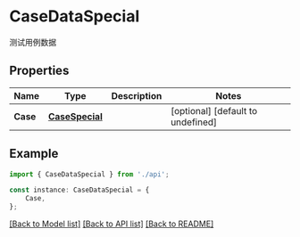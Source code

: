 # CaseDataSpecial

测试用例数据

## Properties

Name | Type | Description | Notes
------------ | ------------- | ------------- | -------------
**Case** | [**CaseSpecial**](CaseSpecial.md) |  | [optional] [default to undefined]

## Example

```typescript
import { CaseDataSpecial } from './api';

const instance: CaseDataSpecial = {
    Case,
};
```

[[Back to Model list]](../README.md#documentation-for-models) [[Back to API list]](../README.md#documentation-for-api-endpoints) [[Back to README]](../README.md)
